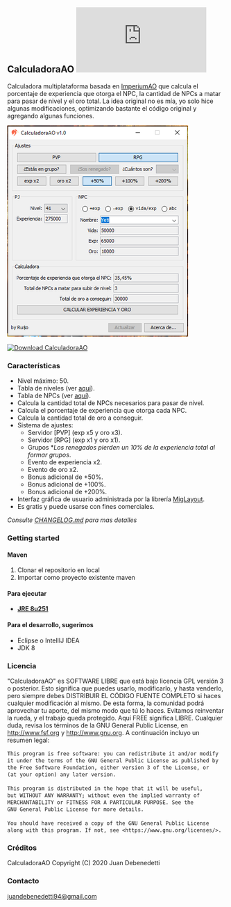 ## CalculadoraAO [![Download CalculadoraAO](https://sourceforge.net/sflogo.php?type=10&group_id=3243176)](https://sourceforge.net/p/calculadoraao/files/)
Calculadora multiplataforma basada en [ImperiumAO](https://www.imperiumao.com.ar/) que calcula el porcentaje de experiencia que otorga el NPC, la cantidad de NPCs a matar para pasar de nivel y el oro total. 
La idea original no es mía, yo solo hice algunas modificaciones, optimizando bastante el código original y agregando algunas funciones.

![](screenshot.png)

[![Download CalculadoraAO](https://a.fsdn.com/con/app/sf-download-button)](https://sourceforge.net/projects/calculadoraao/files/latest/download)

### Características
- Nivel máximo: 50.
- Tabla de niveles (ver [aquí](https://wiki.imperiumao.com.ar/niveles)).
- Tabla de NPCs (ver [aquí](https://wiki.imperiumao.com.ar/criaturas_hostiles)).
- Calcula la cantidad total de NPCs necesarios para pasar de nivel.
- Calcula el porcentaje de experiencia que otorga cada NPC.
- Calcula la cantidad total de oro a conseguir.
- Sistema de ajustes:
	- Servidor [PVP] (exp x5 y oro x3).
	- Servidor [RPG] (exp x1 y oro x1).
	- Grupos **Los renegados pierden un 10% de la experiencia total al formar grupos*.
	- Evento de experiencia x2.
	- Evento de oro x2.
	- Bonus adicional de +50%.
	- Bonus adicional de +100%.
	- Bonus adicional de +200%.
- Interfaz gráfica de usuario administrada por la librería [MigLayout](http://www.miglayout.com/).
- Es gratis y puede usarse con fines comerciales.

_Consulte [CHANGELOG.md](https://github.com/rusocode/CalculadoraAO/blob/master/CHANGELOG.md) para mas detalles_

### Getting started
#### Maven
1. Clonar el repositorio en local
2. Importar como proyecto existente maven
#### Para ejecutar
- **[JRE 8u251](https://www.java.com/es/download/)**
#### Para el desarrollo, sugerimos
- Eclipse o IntellIJ IDEA
- JDK 8

### Licencia
"CalculadoraAO" es SOFTWARE LIBRE que está bajo licencia GPL versión 3 o posterior.
Esto significa que puedes usarlo, modificarlo, y hasta venderlo, pero siempre debes
DISTRIBUIR EL CÓDIGO FUENTE COMPLETO si haces cualquier modificación al mismo.
De esta forma, la comunidad podrá aprovechar tu aporte, del mismo modo que tú lo haces. 
Evitamos reinventar la rueda, y el trabajo queda protegido. Aquí FREE significa LIBRE.
Cualquier duda, revisa los términos de la GNU General Public License, en 
http://www.fsf.org y http://www.gnu.org. A continuación incluyo un resumen legal:

```
This program is free software: you can redistribute it and/or modify
it under the terms of the GNU General Public License as published by
the Free Software Foundation, either version 3 of the License, or
(at your option) any later version.

This program is distributed in the hope that it will be useful,
but WITHOUT ANY WARRANTY; without even the implied warranty of
MERCHANTABILITY or FITNESS FOR A PARTICULAR PURPOSE. See the
GNU General Public License for more details.

You should have received a copy of the GNU General Public License
along with this program. If not, see <https://www.gnu.org/licenses/>.
```

### Créditos
CalculadoraAO Copyright (C) 2020 Juan Debenedetti

### Contacto
juandebenedetti94@gmail.com
